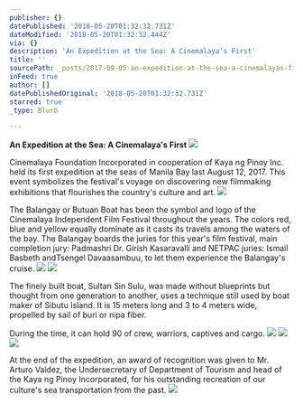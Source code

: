 ```yaml
---
publisher: {}
datePublished: '2018-05-20T01:32:32.731Z'
dateModified: '2018-05-20T01:32:32.444Z'
via: {}
description: 'An Expedition at the Sea: A Cinemalaya’s First'
title: ''
sourcePath: _posts/2017-09-05-an-expedition-at-the-sea-a-cinemalayas-first.md
inFeed: true
author: []
datePublishedOriginal: '2018-05-20T01:32:32.731Z'
starred: true
_type: Blurb

---
```

**An Expedition at the Sea: A Cinemalaya's First**
![](https://the-grid-user-content.s3-us-west-2.amazonaws.com/0b740106-4b1b-4359-acac-ffdec95d5f90.jpg)

Cinemalaya Foundation Incorporated in cooperation of Kaya ng Pinoy Inc. held its first expedition at the seas of Manila Bay last August 12, 2017\. This event symbolizes the festival's voyage on discovering new filmmaking exhibitions that flourishes the country's culture and art.
![](https://the-grid-user-content.s3-us-west-2.amazonaws.com/99cf98c6-04f3-439e-81b2-11f15ebaf800.jpg)

The Balangay or Butuan Boat has been the symbol and logo of the Cinemalaya Independent Film Festival throughout the years. The colors red, blue and yellow equally dominate as it casts its travels among the waters of the bay. The Balangay boards the juries for this year's film festival, main completion jury: Padmashri Dr. Girish Kasaravalli and NETPAC juries: Ismail Basbeth andTsengel Davaasambuu, to let them experience the Balangay's cruise.
![](https://the-grid-user-content.s3-us-west-2.amazonaws.com/e2ec0bf6-20d7-4ef7-99c2-7aab28b82c3a.jpg)
![](https://the-grid-user-content.s3-us-west-2.amazonaws.com/0a48af1a-e314-4f17-b018-d0d3362cdeb2.jpg)

The finely built boat, Sultan Sin Sulu, was made without blueprints but thought from one generation to another, uses a technique still used by boat maker of Sibutu Island. It is 15 meters long and 3 to 4 meters wide, propelled by sail of buri or nipa fiber.

During the time, it can hold 90 of crew, warriors, captives and cargo.
![](https://the-grid-user-content.s3-us-west-2.amazonaws.com/d296f52b-6867-4296-94fe-17c86fe61420.jpg)
![](https://the-grid-user-content.s3-us-west-2.amazonaws.com/7f17b7af-875e-441e-ab99-b66b6b45d5e8.jpg)
![](https://the-grid-user-content.s3-us-west-2.amazonaws.com/69c6e317-5817-43cd-919c-af951c91919e.jpg)

At the end of the expedition, an award of recognition was given to Mr. Arturo Valdez, the Undersecretary of Department of Tourism and head of the Kaya ng Pinoy Incorporated, for his outstanding recreation of our culture's sea transportation from the past.
![](https://the-grid-user-content.s3-us-west-2.amazonaws.com/a2d07e25-a458-4253-a2c6-de74500262e1.jpg)